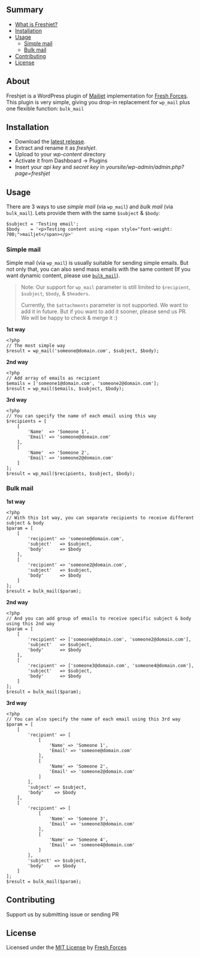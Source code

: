 ## Summary

- [What is Freshjet?](#about)
- [Installation](#installation)
- [Usage](#usage)
  - [Simple mail](simple-mail)
  - [Bulk mail](bulk-mail)
- [Contributing](#contributing)
- [License](#license)

## About

Freshjet is a WordPress plugin of [Mailjet](https://www.mailjet.com/) implementation for [Fresh Forces](https://github.com/freshforces-borndigital/). This plugin is very simple, giving you drop-in replacement for `wp_mail` plus one flexible function: `bulk_mail`

## Installation

- Download the [latest release](https://github.com/freshforces-borndigital/freshjet/releases/latest).
- Extract and rename it as *freshjet*.
- Upload to your *wp-content* directory
- Activate it from Dashboard -> Plugins
- Insert your *api key* and *secret key* in *yoursite/wp-admin/admin.php?page=freshjet*

## Usage

There are 3 ways to use *simple mail* (via `wp_mail`) and *bulk mail* (via `bulk_mail`). Lets provide them with the same `$subject` & `$body`:
```
$subject = 'Testing email';
$body    = '<p>Testing content using <span style="font-weight: 700;">mailjet</span></p>'
```

### Simple mail

Simple mail (via `wp_mail`) is usually suitable for sending simple emails. But not only that, you can also send mass emails with the same content (If you want dynamic content, please use [`bulk_mail`](bulk-mail)).

> Note:
> Our support for `wp_mail` parameter is still limited to `$recipient`, `$subject`, `$body`, & `$headers`.
>
> Currently, the `$attachments` parameter is not supported. We want to add it in future. But if you want to add it sooner, please send us PR. We will be happy to check & merge it :)

**1st way**

```
<?php
// The most simple way
$result = wp_mail('someone@domain.com', $subject, $body);
```

**2nd way**

```
<?php
// Add array of emails as recipient
$emails = ['someone1@domain.com', 'someone2@domain.com'];
$result = wp_mail($emails, $subject, $body);
```

**3rd way**

```
<?php
// You can specify the name of each email using this way
$recipients = [
    [
        'Name'  => 'Someone 1', 
        'Email' => 'someone@domain.com'
    ],
    [
        'Name'  => 'Someone 2',
        'Email' => 'someone2@domain.com'
    ]
];
$result = wp_mail($recipients, $subject, $body);
```

### Bulk mail

**1st way**

```
<?php
// With this 1st way, you can separate recipients to receive different subject & body
$param = [
    [
        'recipient' => 'someone@domain.com',
        'subject'   => $subject,
        'body'      => $body
    ],
    [
        'recipient' => 'someone2@domain.com',
        'subject'   => $subject,
        'body'      => $body
    ]
];
$result = bulk_mail($param);
```

**2nd way**

```
<?php
// And you can add group of emails to receive specific subject & body using this 2nd way
$param = [
    [
        'recipient' => ['someone@domain.com', 'someone2@domain.com'],
        'subject'   => $subject,
        'body'      => $body
    ],
    [
        'recipient' => ['someone3@domain.com', 'someone4@domain.com'],
        'subject'   => $subject,
        'body'      => $body
    ]
];
$result = bulk_mail($param);
```

**3rd way**

```
<?php
// You can also specify the name of each email using this 3rd way
$param = [
    [
        'recipient' => [
            [
                'Name' => 'Someone 1',
                'Email' => 'someone@domain.com'
            ],
            [
                'Name' => 'Someone 2',
                'Email' => 'someone2@domain.com'
            ]
        ],
        'subject' => $subject,
        'body'    => $body
    ],
    [
        'recipient' => [
            [
                'Name' => 'Someone 3',
                'Email' => 'someone3@domain.com'
            ],
            [
                'Name' => 'Someone 4',
                'Email' => 'someone4@domain.com'
            ]
        ],
        'subject' => $subject,
        'body'    => $body
    ]
];
$result = bulk_mail($param);
```

## Contributing

Support us by submitting issue or sending PR

## License

Licensed under the [MIT License](https://oss.ninja/mit?organization=Fresh%20Forces) by [Fresh Forces](https://github.com/freshforces-borndigital/)